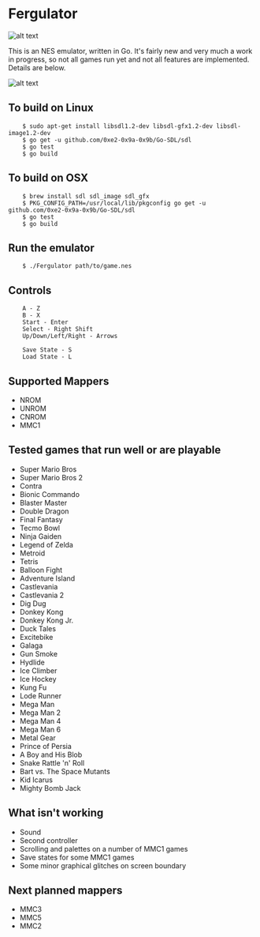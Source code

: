 Fergulator
==========
![alt text](https://secure.travis-ci.org/scottferg/Fergulator.png "Travis build status")

This is an NES emulator, written in Go. It's fairly new and very much a work in progress, so not all games run yet and not all features are implemented. Details are below.

![alt text](http://i.imgur.com/QGwdl.png "Metroid")

## To build on Linux

        $ sudo apt-get install libsdl1.2-dev libsdl-gfx1.2-dev libsdl-image1.2-dev
        $ go get -u github.com/0xe2-0x9a-0x9b/Go-SDL/sdl
        $ go test
        $ go build

## To build on OSX

        $ brew install sdl sdl_image sdl_gfx
        $ PKG_CONFIG_PATH=/usr/local/lib/pkgconfig go get -u github.com/0xe2-0x9a-0x9b/Go-SDL/sdl
        $ go test
        $ go build

## Run the emulator

        $ ./Fergulator path/to/game.nes

## Controls

        A - Z
        B - X
        Start - Enter
        Select - Right Shift
        Up/Down/Left/Right - Arrows

        Save State - S
        Load State - L

## Supported Mappers

* NROM
* UNROM
* CNROM
* MMC1

## Tested games that run well or are playable

* Super Mario Bros
* Super Mario Bros 2
* Contra
* Bionic Commando
* Blaster Master
* Double Dragon
* Final Fantasy
* Tecmo Bowl
* Ninja Gaiden
* Legend of Zelda
* Metroid
* Tetris
* Balloon Fight
* Adventure Island
* Castlevania
* Castlevania 2
* Dig Dug
* Donkey Kong
* Donkey Kong Jr.
* Duck Tales
* Excitebike
* Galaga
* Gun Smoke
* Hydlide
* Ice Climber
* Ice Hockey
* Kung Fu
* Lode Runner
* Mega Man
* Mega Man 2
* Mega Man 4
* Mega Man 6
* Metal Gear
* Prince of Persia
* A Boy and His Blob
* Snake Rattle 'n' Roll
* Bart vs. The Space Mutants
* Kid Icarus
* Mighty Bomb Jack

## What isn't working

* Sound
* Second controller
* Scrolling and palettes on a number of MMC1 games
* Save states for some MMC1 games
* Some minor graphical glitches on screen boundary

## Next planned mappers

* MMC3
* MMC5
* MMC2
